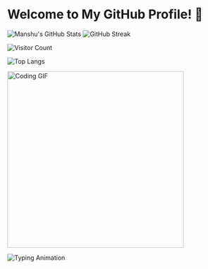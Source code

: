 # Welcome to My GitHub Profile! 👋

![Manshu's GitHub Stats](https://github-readme-stats.vercel.app/api?username=ManshuSengar&show_icons=true&theme=radical)    ![GitHub Streak](https://streak-stats.demolab.com?user=ManshuSengar&theme=highcontrast&hide_border=true)

![Visitor Count](https://komarev.com/ghpvc/?username=ManshuSengar&color=blue&style=flat-square)

![Top Langs](https://github-readme-stats.vercel.app/api/top-langs/?username=ManshuSengar&layout=compact&theme=tokyonight)

<img src="https://media.giphy.com/media/LmNwrBhejkK9EFP504/giphy.gif" width="400" alt="Coding GIF">

![Typing Animation](https://readme-typing-svg.demolab.com?font=Fira+Code&size=24&duration=4000&color=0075FF&lines=Hi+there!+👋;I'm+a+Full-Stack+Developer!;Open+Source+Contributor)


